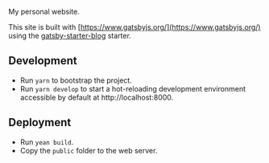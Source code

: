 My personal website.

This site is built with [https://www.gatsbyjs.org/](https://www.gatsbyjs.org/) using the [gatsby-starter-blog](https://github.com/gatsbyjs/gatsby-starter-blog) starter.

## Development

- Run `yarn` to bootstrap the project.
- Run `yarn develop` to start a hot-reloading development environment accessible by default at http://localhost:8000.

## Deployment

- Run `yean build`.
- Copy the `public` folder to the web server.
